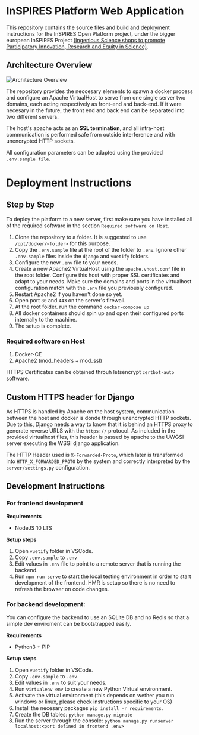 # InSPIRES Platform Web Application

This repository contains the source files and build and deployment instructions for the InSPIRES Open Platform project, under the bigger european InSPIRES Project [(Ingenious Science shops to promote Participatory Innovation, Research and Equity in Science)](https://cordis.europa.eu/project/rcn/210055/factsheet/en).

## Architecture Overview

![Architecture Overview](https://cloud.carrotpiracy.com/index.php/s/scRc3Gw6NCjdXrx/preview)

The repository provides the neccesary elements to spawn a docker process and configure an Apache VirtualHost to serve from one single server two domains, each acting respectively as front-end and back-end. If it were necesary in the future, the front end and back end can be separated into two different servers.

The host's apache acts as an **SSL termination**, and all intra-host communication is performed safe from outside interference and with unencrypted HTTP sockets.

All configuration parameters can be adapted using the provided `.env.sample file`.

# Deployment Instructions

## Step by Step

To deploy the platform to a new server, first make sure you have installed all of the required software in the section `Required software on Host`.

1. Clone the repository to a folder. It is suggested to use `/opt/docker/<folder>` for this purpose.
1. Copy the `.env.sample` file at the root of the folder to `.env`. Ignore other `.env.sample` files inside the `django` and `vuetify` folders.
1. Configure the new `.env` file to your needs.
1. Create a new Apache2 VirtualHost using the `apache.vhost.conf` file in the root folder. Configure this host with proper SSL certificates and adapt to your needs. Make sure the domains and ports in the virtualhost configuration match with the `.env` file you previously configured.
1. Restart Apache2 if you haven't done so yet.
1. Open port `80` and `443` on the server's firewall.
1. At the root folder. run the command `docker-compose up`
1. All docker containers should spin up and open their configured ports internally to the machine.
1. The setup is complete.

### Required software on Host

1. Docker-CE
2. Apache2 (mod_headers + mod_ssl)

HTTPS Certificates can be obtained throuh letsencrypt `certbot-auto` software.

## Custom HTTPS header for Django

As HTTPS is handled by Apache on the host system, communication between the host
and docker is donde through unencrypted HTTP sockets. Due to this, Django needs a way
to know that it is behind an HTTPS proxy to generate reverse URLS with the `https://`
protocol. As included in the provided virtualhost files, this header is passed by apache
to the UWGSI server executing the WSGI django application.

The HTTP Header used is `X-Forwarded-Proto`, which later is transformed into
`HTTP_X_FORWARDED_PROTO` by the system and correctly interpreted by the `server/settings.py`
configuration.


## Development Instructions

### For frontend development

**Requirements**
- NodeJS 10 LTS

**Setup steps**
1. Open `vuetify` folder in VSCode.
1. Copy `.env.sample` to `.env`
1. Edit values in `.env` file to point to a remote server
    that is running the backend.
1. Run `npm run serve` to start the local testing environment in order
    to start development of the frontend. HMR is setup so there is no
    need to refresh the browser on code changes.

### For backend development:

You can configure the backend to use an SQLite DB and no Redis so that a simple dev enviroment can be bootstrapped easily.

**Requirements**
- Python3 + PIP

**Setup steps**
1. Open `vuetify` folder in VSCode.
1. Copy `.env.sample` to `.env`
1. Edit values in `.env` to suit your needs.
1. Run `virtualenv env` to create a new Python Virtual environment.
1. Activate the virtual environment (this depends on wether you run windows or linux, please check instructions specific to your OS)
1. Install the necesary packages `pip install -r requirements`.
1. Create the DB tables: `python manage.py migrate`
1. Run the server through the console: `python manage.py runserver localhost:<port defined in frontend .env>`
